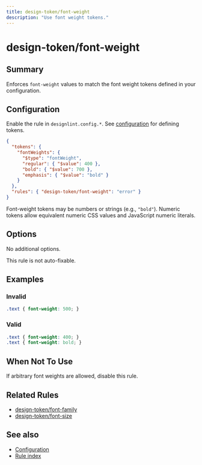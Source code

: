 ```yaml
---
title: design-token/font-weight
description: "Use font weight tokens."
---
```


# design-token/font-weight

## Summary
Enforces `font-weight` values to match the font weight tokens defined in your configuration.

## Configuration
Enable the rule in `designlint.config.*`. See [configuration](../../configuration.md) for defining tokens.

```json
{
  "tokens": {
    "fontWeights": {
      "$type": "fontWeight",
      "regular": { "$value": 400 },
      "bold": { "$value": 700 },
      "emphasis": { "$value": "bold" }
    }
  },
  "rules": { "design-token/font-weight": "error" }
}
```

Font-weight tokens may be numbers or strings (e.g., `"bold"`). Numeric tokens allow equivalent numeric CSS values and JavaScript numeric literals.

## Options
No additional options.

This rule is not auto-fixable.

## Examples

### Invalid

```css
.text { font-weight: 500; }
```

### Valid

```css
.text { font-weight: 400; }
.text { font-weight: bold; }
```

## When Not To Use
If arbitrary font weights are allowed, disable this rule.

## Related Rules
- [design-token/font-family](./font-family.md)
- [design-token/font-size](./font-size.md)

## See also
- [Configuration](../../configuration.md)
- [Rule index](../index.md)
